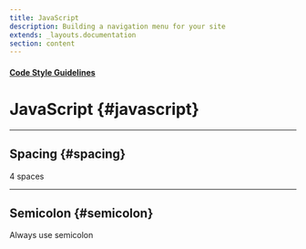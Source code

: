 ```yaml
---
title: JavaScript
description: Building a navigation menu for your site
extends: _layouts.documentation
section: content
---
```


#### [Code Style Guidelines](/docs/code-style-guidelines)

# JavaScript {#javascript}

---

## Spacing {#spacing}

4 spaces

---

## Semicolon {#semicolon}

Always use semicolon
